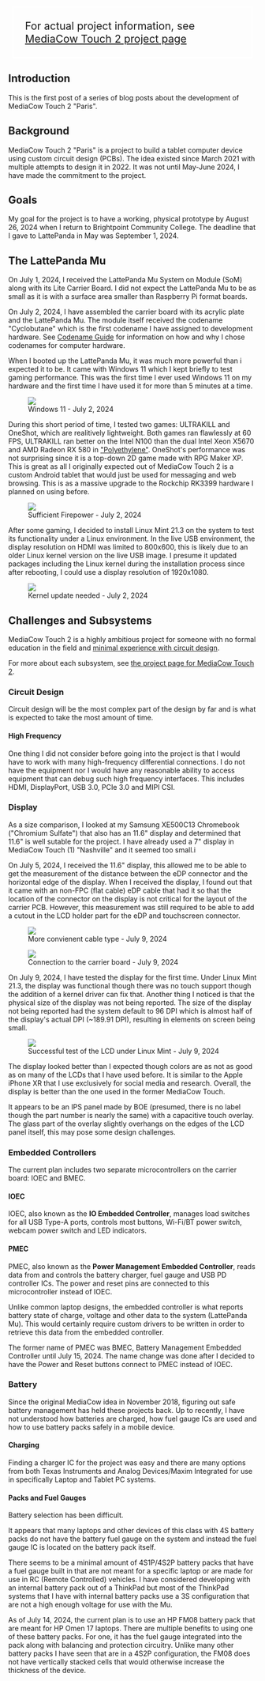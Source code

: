 <div style="margin: 8px; border: 2px solid #FFFFFF; padding: 8px;">
<p style="margin: 16px; font-size: 16pt;">For actual project information, see <a href="../../projects/mct2/">MediaCow Touch 2 project page</a></p>
</div>

## Introduction
This is the first post of a series of blog posts about the development of MediaCow Touch 2 "Paris".

## Background
MediaCow Touch 2 "Paris" is a project to build a tablet computer device using custom circuit design (PCBs). The idea existed since March 2021 with multiple attempts to design it in 2022. It was not until May-June 2024, I have made the commitment to the project. 

## Goals 
My goal for the project is to have a working, physical prototype by August 26, 2024 when I return to Brightpoint Community College. The deadline that I gave to LattePanda in May was September 1, 2024.  

## The LattePanda Mu
On July 1, 2024, I received the LattePanda Mu System on Module (SoM) along with its Lite Carrier Board. I did not expect the LattePanda Mu to be as small as it is with a surface area smaller than Raspberry Pi format boards.

On July 2, 2024, I have assembled the carrier board with its acrylic plate and the LattePanda Mu. The module itself received the codename "Cyclobutane" which is the first codename I have assigned to development hardware. See [Codename Guide](../../projects/codenames/) for information on how and why I chose codenames for computer hardware. 

When I booted up the LattePanda Mu, it was much more powerful than i expected it to be. It came with Windows 11 which I kept briefly to test gaming performance. This was the first time I ever used Windows 11 on my hardware and the first time I have used it for more than 5 minutes at a time.

<figure>
    <img src="/static/blog/mct2_p1/mu_win11.webp">
    <figcaption>Windows 11 - July 2, 2024</figcaption>
</figure>

During this short period of time, I tested two games: ULTRAKILL and OneShot, which are realitively lightweight. Both games ran flawlessly at 60 FPS, ULTRAKILL ran better on the Intel N100 than the dual Intel Xeon X5670 and AMD Radeon RX 580 in ["Polyethylene"](../../projects/pc_pe/). OneShot's performance was not surprising since it is a top-down 2D game made with RPG Maker XP. This is great as all I originally expected out of MediaCow Touch 2 is a custom Android tablet that would just be used for messaging and web browsing. This is as a massive upgrade to the Rockchip RK3399 hardware I planned on using before.

<figure>
    <img src="/static/blog/mct2_p1/mu_ultrakill.webp">
    <figcaption>Sufficient Firepower - July 2, 2024</figcaption>
</figure>

After some gaming, I decided to install Linux Mint 21.3 on the system to test its functionality under a Linux environment. In the live USB environment, the display resolution on HDMI was limited to 800x600, this is likely due to an older Linux kernel version on the live USB image. I presume it updated packages including the Linux kernel during the installation process since after rebooting, I could use a display resolution of 1920x1080. 

<figure>
    <img src="/static/blog/mct2_p1/mu_mint_nodrivers.webp">
    <figcaption>Kernel update needed - July 2, 2024</figcaption>
</figure>

## Challenges and Subsystems
MediaCow Touch 2 is a highly ambitious project for someone with no formal education in the field and [minimal experience with circuit design](../../projects/mathpad/). 

For more about each subsystem, see [the project page for MediaCow Touch 2](../../projects/mct2/).

### Circuit Design
Circuit design will be the most complex part of the design by far and is what is expected to take the most amount of time.

#### High Frequency
One thing I did not consider before going into the project is that I would have to work with many high-frequency differential connections. I do not have the equipment nor I would have any reasonable ability to access equipment that can debug such high frequency interfaces. This includes HDMI, DisplayPort, USB 3.0, PCIe 3.0 and MIPI CSI.

### Display
As a size comparison, I looked at my Samsung XE500C13 Chromebook ("Chromium Sulfate") that also has an 11.6" display and determined that 11.6" is well sutable for the project. I have already used a 7" display in MediaCow Touch (1) "Nashville" and it seemed too small.i

On July 5, 2024, I received the 11.6" display, this allowed me to be able to get the measurement of the distance between the eDP connector and the horizontal edge of the display. When I received the display, I found out that it came with an non-FPC (flat cable) eDP cable that had it so that the location of the connector on the display is not critical for the layout of the carrier PCB. However, this measurement was still required to be able to add a cutout in the LCD holder part for the eDP and touchscreen connector.

<figure>
    <img src="/static/blog/mct2_p1/lcd_cable.webp">
    <figcaption>More convienent cable type - July 9, 2024</figcaption>
</figure>

<figure>
    <img src="/static/blog/mct2_p1/lcd_cable_2.webp">
    <figcaption>Connection to the carrier board - July 9, 2024</figcaption>
</figure>


On July 9, 2024, I have tested the display for the first time. Under Linux Mint 21.3, the display was functional though there was no touch support though the addition of a kernel driver can fix that. Another thing I noticed is that the physical size of the display was not being reported. The size of the display not being reported had the system default to 96 DPI which is almost half of the display's actual DPI (~189.91 DPI), resulting in elements on screen being small. 

<figure>
    <img src="/static/blog/mct2_p1/mu_mint_lcd.webp">
    <figcaption>Successful test of the LCD under Linux Mint - July 9, 2024</figcaption>
</figure>

The display looked better than I expected though colors are as not as good as on many of the LCDs that I have used before. It is similar to the Apple iPhone XR that I use exclusively for social media and research. Overall, the display is better than the one used in the former MediaCow Touch. 

It appears to be an IPS panel made by BOE (presumed, there is no label though the part number is nearly the same) with a capacitive touch overlay. The glass part of the overlay slightly overhangs on the edges of the LCD panel itself, this may pose some design challenges. 

### Embedded Controllers
The current plan includes two separate microcontrollers on the carrier board: IOEC and BMEC. 

#### IOEC
IOEC, also known as the **IO Embedded Controller**, manages load switches for all USB Type-A ports, controls most buttons, Wi-Fi/BT power switch, webcam power switch and LED indicators.

#### PMEC
PMEC, also known as the **Power Management Embedded Controller**, reads data from and controls the battery charger, fuel gauge and USB PD controller ICs. The power and reset pins are connected to this microcontroller instead of IOEC.

Unlike common laptop designs, the embedded controller is what reports battery state of charge, voltage and other data to the system (LattePanda Mu). This would certainly require custom drivers to be written in order to retrieve this data from the embedded controller.

The former name of PMEC was BMEC, Battery Management Embedded Controller until July 15, 2024. The name change was done after I decided to have the Power and Reset buttons connect to PMEC instead of IOEC.

### Battery
Since the original MediaCow idea in November 2018, figuring out safe battery management has held these projects back. Up to recently, I have not understood how batteries are charged, how fuel gauge ICs are used and how to use battery packs safely in a mobile device.

#### Charging
Finding a charger IC for the project was easy and there are many options from both Texas Instruments and Analog Devices/Maxim Integrated for use in specifically Laptop and Tablet PC systems.

#### Packs and Fuel Gauges
Battery selection has been difficult. 

It appears that many laptops and other devices of this class with 4S battery packs do not have the battery fuel gauge on the system and instead the fuel gauge IC is located on the battery pack itself. 

There seems to be a minimal amount of 4S1P/4S2P battery packs that have a fuel gauge built in that are not meant for a specific laptop or are made for use in RC (Remote Controlled) vehicles. I have considered developing with an internal battery pack out of a ThinkPad but most of the ThinkPad systems that I have with internal battery packs use a 3S configuration that are not a high enough voltage for use with the Mu. 

As of July 14, 2024, the current plan is to use an HP FM08 battery pack that are meant for HP Omen 17 laptops. There are multiple benefits to using one of these battery packs. For one, it has the fuel gauge integrated into the pack along with balancing and protection circuitry. Unlike many other battery packs I have seen that are in a 4S2P configuration, the FM08 does not have vertically stacked cells that would otherwise increase the thickness of the device.



